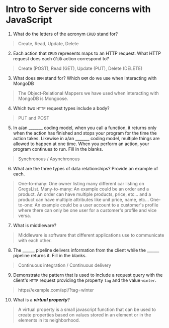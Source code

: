 # Intro to Server side concerns with JavaScript
01. What do the letters of the acronym `CRUD` stand for?

  > Create, Read, Update, Delete

02. Each action that `CRUD` represents maps to an HTTP request. What HTTP request does each `CRUD` action correspond to?

  > Create (POST), Read (GET), Update (PUT), Delete (DELETE)

03. What does `ORM` stand for? Which `ORM` do we use when interacting with MongoDB

  > The Object-Relational Mappers we have used when interacting with MongoDB is Mongoose. 

04. Which two `HTTP` request types include a body?

  > PUT and POST

05. In a/an _______ coding model, when you call a function, it returns only when the action has finished and stops your program for the time the action takes. Likewise in a/an _______ coding model, multiple things are allowed to happen at one time. When you perform an action, your program continues to run.  Fill in the blanks.

  > Synchronous / Asynchronous

06. What are the three types of data relationships? Provide an example of each.

  > One-to-many: One owner listing many different car listing on GregsList. 
    Many-to-many: An example could be an order and a product. An order can have multiple products, price, etc... and a product can have multiple attributes like unit price, name, etc...
    One-to-one: An example could be a user account to a customer's profile where there can only be one user for a customer's profile and vice versa. 

07. What is middleware?

  > Middleware is software that different applications use to communicate with each other.

08. The ______ pipeline delivers information from the client while the ______ pipeline returns it. Fill in the blanks. 

  > Continuous integration / Continuous delivery

09. Demonstrate the pattern that is used to include a request query with the client's `HTTP` request providing the property `tag` and the value `winter`.

  > https//example.com/api/?tag=winter

10. What is a ***virtual property***?

  > A virtual property is a small javascript function that can be used to create properties based on values stored in an element or in the elements in its neighborhood.
